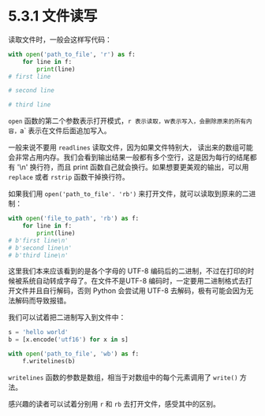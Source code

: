 # 5.3.1 文件读写

读取文件时，一般会这样写代码：

```python
with open('path_to_file', 'r') as f:
	for line in f:
		print(line)
# first line

# second line

# third line
```

`open` 函数的第二个参数表示打开模式，`r 表示读取，`w`表示写入，会删除原来的所有内容，`a` 表示在文件后面追加写入。

一般来说不要用 `readlines` 读取文件，因为如果文件特别大， 读出来的数组可能会非常占用内存。我们会看到输出结果一般都有多个空行，这是因为每行的结尾都有 '\n' 换行符，而且 print 函数自己就会换行。如果想要更美观的输出，可以用 `replace` 或者 `rstrip` 函数干掉换行符。

如果我们用 `open('path_to_file'. 'rb')` 来打开文件，就可以读取到原来的二进制：

```python
with open('file_to_path', 'rb') as f:
	for line in f:
		print(line)
# b'first line\n'
# b'second line\n'
# b'third line\n'
```

这里我们本来应该看到的是各个字母的 UTF-8 编码后的二进制，不过在打印的时候被系统自动转成字母了。在文件不是UTF-8 编码时，一定要用二进制格式去打开文件并且自行解码，否则 Python 会尝试用 UTF-8 去解码，极有可能会因为无法解码而导致报错。

我们可以试着把二进制写入到文件中：

```python
s = 'hello world'
b = [x.encode('utf16') for x in s]

with open('path_to_file', 'wb') as f:
	f.writelines(b)
```

`writelines` 函数的参数是数组，相当于对数组中的每个元素调用了 `write()` 方法。

感兴趣的读者可以试着分别用 `r` 和 `rb` 去打开文件，感受其中的区别。

